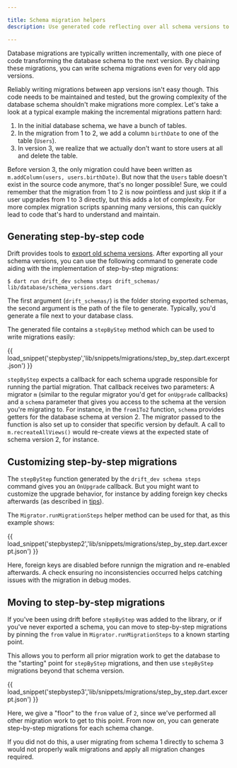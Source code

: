 ```yaml
---

title: Schema migration helpers
description: Use generated code reflecting over all schema versions to write migrations step-by-step.

---
```




Database migrations are typically written incrementally, with one piece of code transforming
the database schema to the next version. By chaining these migrations, you can write
schema migrations even for very old app versions.

Reliably writing migrations between app versions isn't easy though. This code needs to be
maintained and tested, but the growing complexity of the database schema shouldn't make
migrations more complex.
Let's take a look at a typical example making the incremental migrations pattern hard:

1. In the initial database schema, we have a bunch of tables.
2. In the migration from 1 to 2, we add a column `birthDate` to one of the table (`Users`).
3. In version 3, we realize that we actually don't want to store users at all and delete
   the table.

Before version 3, the only migration could have been written as `m.addColumn(users, users.birthDate)`.
But now that the `Users` table doesn't exist in the source code anymore, that's no longer possible!
Sure, we could remember that the migration from 1 to 2 is now pointless and just skip it if a user
upgrades from 1 to 3 directly, but this adds a lot of complexity. For more complex migration scripts
spanning many versions, this can quickly lead to code that's hard to understand and maintain.

## Generating step-by-step code

Drift provides tools to [export old schema versions](exports.md). After exporting all
your schema versions, you can use the following command to generate code aiding with the implementation
of step-by-step migrations:

```
$ dart run drift_dev schema steps drift_schemas/ lib/database/schema_versions.dart
```

The first argument (`drift_schemas/`) is the folder storing exported schemas, the second argument is
the path of the file to generate. Typically, you'd generate a file next to your database class.

The generated file contains a `stepByStep` method which can be used to write migrations easily:

{{ load_snippet('stepbystep','lib/snippets/migrations/step_by_step.dart.excerpt.json') }}

`stepByStep` expects a callback for each schema upgrade responsible for running the partial migration.
That callback receives two parameters: A migrator `m` (similar to the regular migrator you'd get for
`onUpgrade` callbacks) and a `schema` parameter that gives you access to the schema at the version you're
migrating to.
For instance, in the `from1To2` function, `schema` provides getters for the database schema at version 2.
The migrator passed to the function is also set up to consider that specific version by default.
A call to `m.recreateAllViews()` would re-create views at the expected state of schema version 2, for instance.

## Customizing step-by-step migrations

The `stepByStep` function generated by the `drift_dev schema steps` command gives you an
`OnUpgrade` callback.
But you might want to customize the upgrade behavior, for instance by adding foreign key
checks afterwards (as described in [tips](index.md#tips)).

The `Migrator.runMigrationSteps` helper method can be used for that, as this example
shows:

{{ load_snippet('stepbystep2','lib/snippets/migrations/step_by_step.dart.excerpt.json') }}

Here, foreign keys are disabled before runnign the migration and re-enabled afterwards.
A check ensuring no inconsistencies occurred helps catching issues with the migration
in debug modes.

## Moving to step-by-step migrations

If you've been using drift before `stepByStep` was added to the library, or if you've never exported a schema,
you can move to step-by-step migrations by pinning the `from` value in `Migrator.runMigrationSteps` to a known
starting point.

This allows you to perform all prior migration work to get the database to the "starting" point for
`stepByStep` migrations, and then use `stepByStep` migrations beyond that schema version.

{{ load_snippet('stepbystep3','lib/snippets/migrations/step_by_step.dart.excerpt.json') }}

Here, we give a "floor" to the `from` value of `2`, since we've performed all other migration work to get to
this point. From now on, you can generate step-by-step migrations for each schema change.

If you did not do this, a user migrating from schema 1 directly to schema 3 would not properly walk migrations
and apply all migration changes required.
